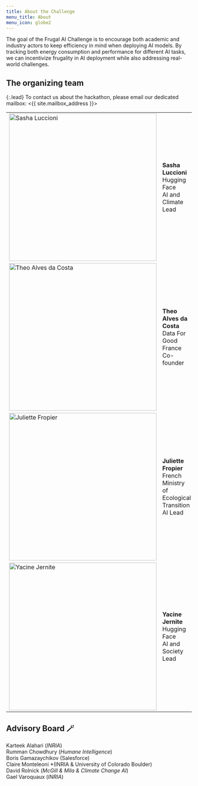 ```yaml
---
title: About the Challenge
menu_title: About
menu_icon: globe2
---
```


The goal of the Frugal AI Challenge is to encourage both academic and industry actors to keep efficiency in mind when deploying AI models. By tracking both energy consumption and performance for different AI tasks, we can incentivize frugality in AI deployment while also addressing real-world challenges.

## The organizing team

{:.lead}
To contact us about the hackathon, please email our dedicated mailbox:
<{{ site.mailbox_address }}>

<table class="team-list">
    <tr>
        <td>
            <img alt="Sasha Luccioni" src="https://github.com/user-attachments/assets/70958e19-33ad-42e7-93b4-36ad1744a5b0" width="400" >
        </td>
        <td>
            <strong>Sasha Luccioni</strong>
            <span class="profile-links">
                <a title="Website" href="https://sashaluccioni.com/"><i class="bi bi-globe2"></i></a>
                <a title="Twitter" href="https://twitter.com/SashaMTL"><i class="bi bi-twitter"></i></a>
            </span>
            <br>Hugging Face
            <br> AI and Climate Lead
        </td>
    </tr>
    <tr>
        <td>
            <img alt="Theo Alves da Costa" src="https://github.com/user-attachments/assets/574b4b89-eee0-4b49-ab16-0db00e11897f" width="400" >
        </td>
        <td>
            <strong>Theo Alves da Costa </strong>
            <span class="profile-links">
                <a title="LinkedIn" href="https://www.linkedin.com/in/th%C3%A9o-alves-da-costa-09397a82/"><i class="bi bi-globe2"></i></a>
                <a title="Twitter" href="https://twitter.com/theolvsdc"><i class="bi bi-twitter"></i></a>
            </span>
            <br>Data For Good France
            <br> Co-founder
        </td>
    </tr>
    <tr>
        <td>
            <img alt="Juliette Fropier" src="https://github.com/user-attachments/assets/06bc49da-264c-4f07-bd44-6a8b9679b464" width="400" >
        </td>
        <td>
            <strong>Juliette Fropier</strong>
            <br>French Ministry of Ecological Transition
            <br> AI Lead 
        </td>
    </tr>
    <tr>
        <td>
            <img alt="Yacine Jernite" src="https://github.com/user-attachments/assets/f80755bf-d882-49a0-9ce9-29e8f8954652" width="400" >
        </td>
        <td>
            <strong>Yacine Jernite</strong>
            <span class="profile-links">
                <a title="Website" href="https://yjernite.github.io/"><i class="bi bi-globe2"></i></a>
                <a title="Twitter" href="https://x.com/YJernite"><i class="bi bi-twitter"></i></a>
            </span>
            <br> Hugging Face
            <br> AI and Society Lead
        </td>
    </tr>
</table>

## Advisory Board 🪄
Karteek Alahari (*INRIA*) <br>
Rumman Chowdhury (*Humane Intelligence*) <br>
Boris Gamazaychikov (Salesforce) <br>
Claire Monteleoni *(INRIA & University of Colorado Boulder) <br>
David Rolnick (*McGill & Mila & Climate Change AI*) <br>
Gael Varoquaux (*INRIA*) <br>
